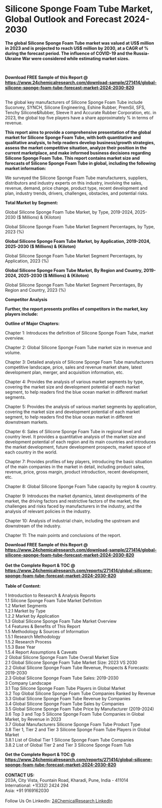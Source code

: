 <h1>Silicone Sponge Foam Tube Market, Global Outlook and Forecast 2024-2030</h1><p><strong>The global Silicone Sponge Foam Tube market was valued at US$ million in 2023 and is projected to reach US$ million by 2030, at a CAGR of % during the forecast period. The influence of COVID-19 and the Russia-Ukraine War were considered while estimating market sizes.</strong></p><p>
 </p><p>
</p><div><b>Download FREE Sample of this Report @ 
            <a href="https://www.24chemicalresearch.com/download-sample/271414/global-silicone-sponge-foam-tube-forecast-market-2024-2030-820">
            https://www.24chemicalresearch.com/download-sample/271414/global-silicone-sponge-foam-tube-forecast-market-2024-2030-820</a></b></div><br><p>The global key manufacturers of Silicone Sponge Foam Tube include Suconvey, SYNCH, Silicone Engineering, Eshine Rubber, PremSil, SFS, Tenchy Silicone&amp;Rubber, Sleeve It and Accurate Rubber Corporation, etc. in 2023, the global top five players have a share approximately % in terms of revenue.</p><p>
<strong>This report aims to provide a comprehensive presentation of the global market for Silicone Sponge Foam Tube, with both quantitative and qualitative analysis, to help readers develop business/growth strategies, assess the market competitive situation, analyze their position in the current marketplace, and make informed business decisions regarding Silicone Sponge Foam Tube. This report contains market size and forecasts of Silicone Sponge Foam Tube in global, including the following market information:</strong></p><p>
</p><p>
</p><p>We surveyed the Silicone Sponge Foam Tube manufacturers, suppliers, distributors and industry experts on this industry, involving the sales, revenue, demand, price change, product type, recent development and plan, industry trends, drivers, challenges, obstacles, and potential risks.</p><p>
<strong>Total Market by Segment:</strong></p><p>
Global Silicone Sponge Foam Tube Market, by Type, 2019-2024, 2025-2030 ($ Millions) &amp; (Kiloton)</p><p>
Global Silicone Sponge Foam Tube Market Segment Percentages, by Type, 2023 (%)</p><p>
</p><p>
</p><p><strong>Global Silicone Sponge Foam Tube Market, by Application, 2019-2024, 2025-2030 ($ Millions) &amp; (Kiloton)</strong></p><p>
Global Silicone Sponge Foam Tube Market Segment Percentages, by Application, 2023 (%)</p><p>
</p><p>
</p><p><strong>Global Silicone Sponge Foam Tube Market, By Region and Country, 2019-2024, 2025-2030 ($ Millions) &amp; (Kiloton)</strong></p><p>
Global Silicone Sponge Foam Tube Market Segment Percentages, By Region and Country, 2023 (%)</p><p>
</p><p>
</p><p><strong>Competitor Analysis</strong></p><p>
</p><p>
</p><p><strong>Further, the report presents profiles of competitors in the market, key players include:</strong></p><p>
</p><p>
</p><p><strong>Outline of Major Chapters:</strong></p><p>
Chapter 1: Introduces the definition of Silicone Sponge Foam Tube, market overview.</p><p>
Chapter 2: Global Silicone Sponge Foam Tube market size in revenue and volume.</p><p>
Chapter 3: Detailed analysis of Silicone Sponge Foam Tube manufacturers competitive landscape, price, sales and revenue market share, latest development plan, merger, and acquisition information, etc.</p><p>
Chapter 4: Provides the analysis of various market segments by type, covering the market size and development potential of each market segment, to help readers find the blue ocean market in different market segments.</p><p>
Chapter 5: Provides the analysis of various market segments by application, covering the market size and development potential of each market segment, to help readers find the blue ocean market in different downstream markets.</p><p>
Chapter 6: Sales of Silicone Sponge Foam Tube in regional level and country level. It provides a quantitative analysis of the market size and development potential of each region and its main countries and introduces the market development, future development prospects, market space of each country in the world.</p><p>
Chapter 7: Provides profiles of key players, introducing the basic situation of the main companies in the market in detail, including product sales, revenue, price, gross margin, product introduction, recent development, etc.</p><p>
Chapter 8: Global Silicone Sponge Foam Tube capacity by region &amp; country.</p><p>
Chapter 9: Introduces the market dynamics, latest developments of the market, the driving factors and restrictive factors of the market, the challenges and risks faced by manufacturers in the industry, and the analysis of relevant policies in the industry.</p><p>
Chapter 10: Analysis of industrial chain, including the upstream and downstream of the industry.</p><p>
Chapter 11: The main points and conclusions of the report.</p><div><b>Download FREE Sample of this Report @ 
            <a href="https://www.24chemicalresearch.com/download-sample/271414/global-silicone-sponge-foam-tube-forecast-market-2024-2030-820">
            https://www.24chemicalresearch.com/download-sample/271414/global-silicone-sponge-foam-tube-forecast-market-2024-2030-820</a></b></div><br><div><b>Get the Complete Report & TOC @ 
            <a href="https://www.24chemicalresearch.com/reports/271414/global-silicone-sponge-foam-tube-forecast-market-2024-2030-820">
            https://www.24chemicalresearch.com/reports/271414/global-silicone-sponge-foam-tube-forecast-market-2024-2030-820</a></b></div><br>
            <b>Table of Content:</b><p>1 Introduction to Research & Analysis Reports<br />
    1.1 Silicone Sponge Foam Tube Market Definition<br />
    1.2 Market Segments<br />
        1.2.1 Market by Type<br />
        1.2.2 Market by Application<br />
    1.3 Global Silicone Sponge Foam Tube Market Overview<br />
    1.4 Features & Benefits of This Report<br />
    1.5 Methodology & Sources of Information<br />
        1.5.1 Research Methodology<br />
        1.5.2 Research Process<br />
        1.5.3 Base Year<br />
        1.5.4 Report Assumptions & Caveats<br />
2 Global Silicone Sponge Foam Tube Overall Market Size<br />
    2.1 Global Silicone Sponge Foam Tube Market Size: 2023 VS 2030<br />
    2.2 Global Silicone Sponge Foam Tube Revenue, Prospects & Forecasts: 2019-2030<br />
    2.3 Global Silicone Sponge Foam Tube Sales: 2019-2030<br />
3 Company Landscape<br />
    3.1 Top Silicone Sponge Foam Tube Players in Global Market<br />
    3.2 Top Global Silicone Sponge Foam Tube Companies Ranked by Revenue<br />
    3.3 Global Silicone Sponge Foam Tube Revenue by Companies<br />
    3.4 Global Silicone Sponge Foam Tube Sales by Companies<br />
    3.5 Global Silicone Sponge Foam Tube Price by Manufacturer (2019-2024)<br />
    3.6 Top 3 and Top 5 Silicone Sponge Foam Tube Companies in Global Market, by Revenue in 2023<br />
    3.7 Global Manufacturers Silicone Sponge Foam Tube Product Type<br />
    3.8 Tier 1, Tier 2 and Tier 3 Silicone Sponge Foam Tube Players in Global Market<br />
        3.8.1 List of Global Tier 1 Silicone Sponge Foam Tube Companies<br />
        3.8.2 List of Global Tier 2 and Tier 3 Silicone Sponge Foam Tub</p><div><b>Get the Complete Report & TOC @ 
            <a href="https://www.24chemicalresearch.com/reports/271414/global-silicone-sponge-foam-tube-forecast-market-2024-2030-820">
            https://www.24chemicalresearch.com/reports/271414/global-silicone-sponge-foam-tube-forecast-market-2024-2030-820</a></b></div><br><b>CONTACT US:</b><br>
            203A, City Vista, Fountain Road, Kharadi, Pune, India - 411014<br>
            International: +1(332) 2424 294<br>
            Asia: +91 9169162030 <br><br>
            Follow Us On LinkedIn: <a href="https://www.linkedin.com/company/24chemicalresearch/">24ChemicalResearch LinkedIn</a>